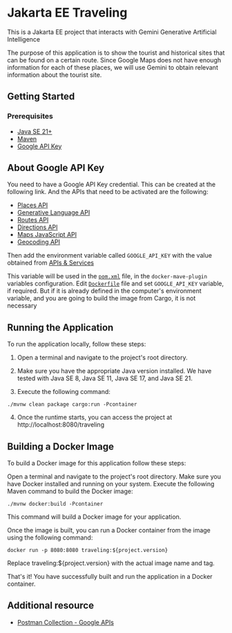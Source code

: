 # Jakarta EE Traveling

This is a Jakarta EE project that interacts with Gemini Generative Artificial Intelligence

The purpose of this application is to show the tourist and historical sites that can be found on
a certain route. Since Google Maps does not have enough information for each of these places,
we will use Gemini to obtain relevant information about the tourist site.

## Getting Started

### Prerequisites

- [Java SE 21+](https://adoptium.net/?variant=openjdk21)
- [Maven](https://maven.apache.org/download.cgi)
- [Google API Key](https://console.cloud.google.com/apis/credentials)

## About Google API Key

You need to have a Google API Key credential. This can be created at the following link.
And the APIs that need to be activated are the following:

- [Places API](https://console.cloud.google.com/apis/api/places.googleapis.com/overview)
- [Generative Language API](https://console.cloud.google.com/apis/api/generativelanguage.googleapis.com/overview)
- [Routes API](https://console.cloud.google.com/apis/api/routes.googleapis.com/overview)
- [Directions API](https://console.cloud.google.com/apis/api/directions-backend.googleapis.com/overview)
- [Maps JavaScript API](https://console.cloud.google.com/apis/api/maps-backend.googleapis.com/overview)
- [Geocoding API](https://console.cloud.google.com/apis/api/geocoding-backend.googleapis.com/overview)

Then add the environment variable called `GOOGLE_API_KEY` with the value obtained from [APIs & Services](https://console.cloud.google.com/apis/credentials)

This variable will be used in the  [`pom.xml`](pom.xml) file, in the  `docker-mave-plugin` variables configuration. Edit  [`Dockerfile`](Dockerfile) file and set  `GOOGLE_API_KEY` variable, if required. But if it is already defined in the computer's environment variable, and you are going to build the image from Cargo, it is not necessary

## Running the Application

To run the application locally, follow these steps:

1. Open a terminal and navigate to the project's root directory.

2. Make sure you have the appropriate Java version installed. We have tested with Java SE 8, Java SE 11, Java SE 17, and Java SE 21.

3. Execute the following command:

```shell
./mvnw clean package cargo:run -Pcontainer
```

4. Once the runtime starts, you can access the project at http://localhost:8080/traveling


## Building a Docker Image
To build a Docker image for this application follow these steps:

Open a terminal and navigate to the project's root directory. Make sure you have Docker installed and running on your system.
Execute the following Maven command to build the Docker image:

```shell
./mvnw docker:build -Pcontainer
```

This command will build a Docker image for your application.

Once the image is built, you can run a Docker container from the image using the following command:

```shell
docker run -p 8080:8080 traveling:${project.version}
```
Replace traveling:${project.version} with the actual image name and tag.

That's it! You have successfully built and run the application in a Docker container.

## Additional resource

- [Postman Collection - Google APIs](resources/google-api-raveling.postman_collection.json)


